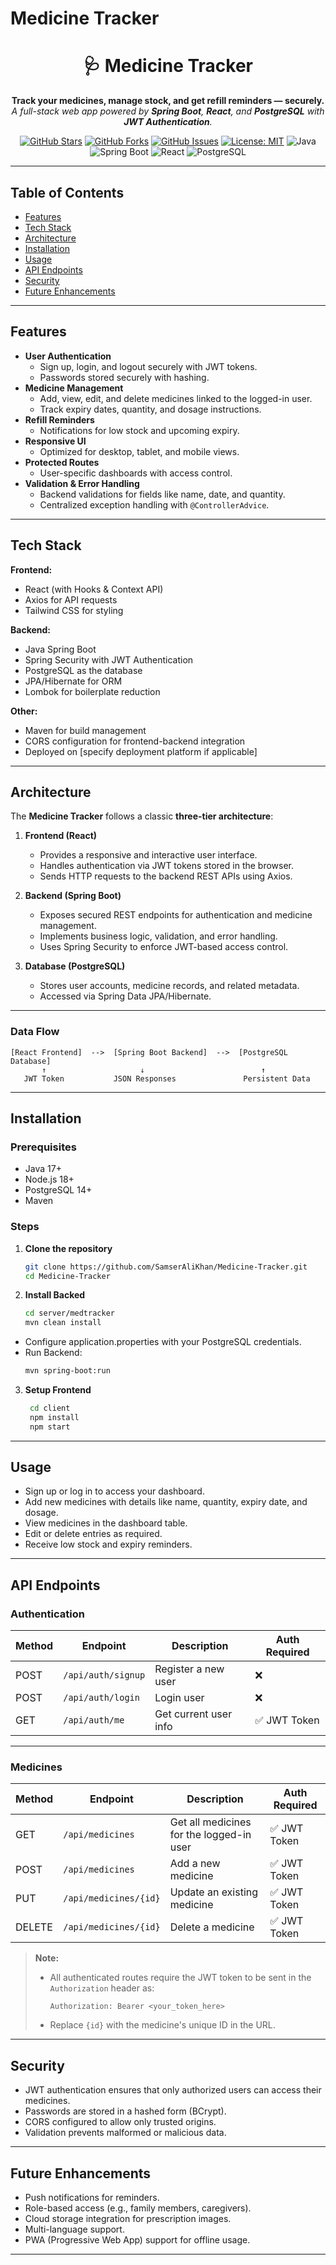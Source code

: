 #  Medicine Tracker
<div align="center">
  
# 🩺 Medicine Tracker

**Track your medicines, manage stock, and get refill reminders — securely.**  
_A full-stack web app powered by **Spring Boot**, **React**, and **PostgreSQL** with **JWT Authentication**._

[![GitHub Stars](https://img.shields.io/github/stars/SamserAliKhan/Medicine-Tracker?style=flat-square&color=yellow)](https://github.com/SamserAliKhan/Medicine-Tracker/stargazers)
[![GitHub Forks](https://img.shields.io/github/forks/SamserAliKhan/Medicine-Tracker?style=flat-square&color=orange)](https://github.com/SamserAliKhan/Medicine-Tracker/network/members)
[![GitHub Issues](https://img.shields.io/github/issues/SamserAliKhan/Medicine-Tracker?style=flat-square&color=critical)](https://github.com/SamserAliKhan/Medicine-Tracker/issues)
[![License: MIT](https://img.shields.io/badge/License-MIT-green?style=flat-square)](LICENSE)
![Java](https://img.shields.io/badge/Java-17-blue?style=flat-square&logo=java)
![Spring Boot](https://img.shields.io/badge/Spring%20Boot-3.x-brightgreen?style=flat-square&logo=springboot)
![React](https://img.shields.io/badge/React-18-blue?style=flat-square&logo=react)
![PostgreSQL](https://img.shields.io/badge/PostgreSQL-14-blue?style=flat-square&logo=postgresql)

---

</div>

##  Table of Contents
- [Features](#features)
- [Tech Stack](#tech-stack)
- [Architecture](#architecture)
- [Installation](#installation)
- [Usage](#usage)<!-- - [Screenshots](#screenshots) -->
- [API Endpoints](#api-endpoints)
- [Security](#security)
- [Future Enhancements](#future-enhancements)
<!-- - [License](#license) -->

---

##  Features
- **User Authentication**
  - Sign up, login, and logout securely with JWT tokens.
  - Passwords stored securely with hashing.
- **Medicine Management**
  - Add, view, edit, and delete medicines linked to the logged-in user.
  - Track expiry dates, quantity, and dosage instructions.
- **Refill Reminders**
  - Notifications for low stock and upcoming expiry.
- **Responsive UI**
  - Optimized for desktop, tablet, and mobile views.
- **Protected Routes**
  - User-specific dashboards with access control.
- **Validation & Error Handling**
  - Backend validations for fields like name, date, and quantity.
  - Centralized exception handling with `@ControllerAdvice`.

---

##  Tech Stack

**Frontend:**
- React (with Hooks & Context API)
- Axios for API requests
- Tailwind CSS for styling

**Backend:**
- Java Spring Boot
- Spring Security with JWT Authentication
- PostgreSQL as the database
- JPA/Hibernate for ORM
- Lombok for boilerplate reduction

**Other:**
- Maven for build management
- CORS configuration for frontend-backend integration
- Deployed on [specify deployment platform if applicable]

---

## Architecture

The **Medicine Tracker** follows a classic **three-tier architecture**:

1. **Frontend (React)**
   - Provides a responsive and interactive user interface.
   - Handles authentication via JWT tokens stored in the browser.
   - Sends HTTP requests to the backend REST APIs using Axios.

2. **Backend (Spring Boot)**
   - Exposes secured REST endpoints for authentication and medicine management.
   - Implements business logic, validation, and error handling.
   - Uses Spring Security to enforce JWT-based access control.

3. **Database (PostgreSQL)**
   - Stores user accounts, medicine records, and related metadata.
   - Accessed via Spring Data JPA/Hibernate.

---

### Data Flow

```plaintext
[React Frontend]  -->  [Spring Boot Backend]  -->  [PostgreSQL Database]
       ↑                     ↓                          ↑
   JWT Token           JSON Responses               Persistent Data
```
---

##  Installation

### Prerequisites
- Java 17+
- Node.js 18+
- PostgreSQL 14+
- Maven

### Steps
1. **Clone the repository**
   ```bash
   git clone https://github.com/SamserAliKhan/Medicine-Tracker.git
   cd Medicine-Tracker
2. **Install Backed**
   ```bash
   cd server/medtracker
   mvn clean install
  - Configure application.properties with your PostgreSQL credentials.  
  - Run Backend:
    ```bash
    mvn spring-boot:run
3. **Setup Frontend**
   ```bash
    cd client
    npm install
    npm start
  ---

## Usage
- Sign up or log in to access your dashboard.  
- Add new medicines with details like name, quantity, expiry date, and dosage.  
- View medicines in the dashboard table.  
- Edit or delete entries as required.  
- Receive low stock and expiry reminders.  

---

<!-- ## Screenshots

  --- -->

## API Endpoints

  ### **Authentication**
| Method | Endpoint           | Description                | Auth Required |
|--------|-------------------|----------------------------|---------------|
| POST   | `/api/auth/signup` | Register a new user        | ❌            |
| POST   | `/api/auth/login`  | Login user                 | ❌            |
| GET    | `/api/auth/me`     | Get current user info      | ✅ JWT Token  |

---

### **Medicines**
| Method | Endpoint                  | Description                             | Auth Required |
|--------|---------------------------|-----------------------------------------|---------------|
| GET    | `/api/medicines`           | Get all medicines for the logged-in user| ✅ JWT Token  |
| POST   | `/api/medicines`           | Add a new medicine                      | ✅ JWT Token  |
| PUT    | `/api/medicines/{id}`      | Update an existing medicine             | ✅ JWT Token  |
| DELETE | `/api/medicines/{id}`      | Delete a medicine                       | ✅ JWT Token  |

> **Note:**  
> - All authenticated routes require the JWT token to be sent in the `Authorization` header as:  
>   ```
>   Authorization: Bearer <your_token_here>
>   ```
> - Replace `{id}` with the medicine's unique ID in the URL.

---

## Security
- JWT authentication ensures that only authorized users can access their medicines.
- Passwords are stored in a hashed form (BCrypt).
- CORS configured to allow only trusted origins.
- Validation prevents malformed or malicious data.

---

## Future Enhancements
- Push notifications for reminders.
- Role-based access (e.g., family members, caregivers).
- Cloud storage integration for prescription images.
- Multi-language support.
- PWA (Progressive Web App) support for offline usage.

---

<!-- ## License -->

